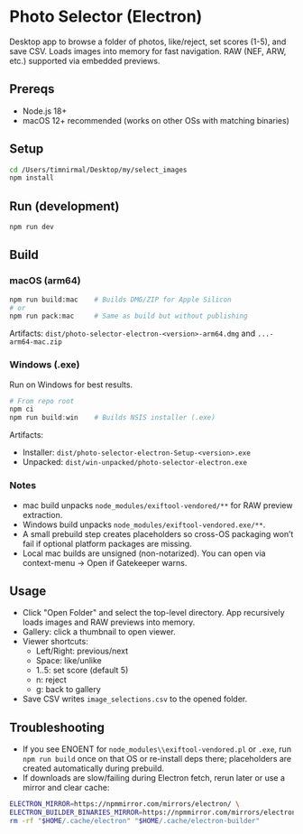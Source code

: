 # Photo Selector (Electron)

Desktop app to browse a folder of photos, like/reject, set scores (1-5), and save CSV. Loads images into memory for fast navigation. RAW (NEF, ARW, etc.) supported via embedded previews.

## Prereqs
- Node.js 18+
- macOS 12+ recommended (works on other OSs with matching binaries)

## Setup
```bash
cd /Users/timnirmal/Desktop/my/select_images
npm install
```

## Run (development)
```bash
npm run dev
```

## Build

### macOS (arm64)
```bash
npm run build:mac    # Builds DMG/ZIP for Apple Silicon
# or
npm run pack:mac     # Same as build but without publishing
```
Artifacts: `dist/photo-selector-electron-<version>-arm64.dmg` and `...-arm64-mac.zip`

### Windows (.exe)
Run on Windows for best results.
```powershell
# From repo root
npm ci
npm run build:win    # Builds NSIS installer (.exe)
```
Artifacts:
- Installer: `dist/photo-selector-electron-Setup-<version>.exe`
- Unpacked: `dist/win-unpacked/photo-selector-electron.exe`

### Notes
- mac build unpacks `node_modules/exiftool-vendored/**` for RAW preview extraction.
- Windows build unpacks `node_modules/exiftool-vendored.exe/**`.
- A small prebuild step creates placeholders so cross-OS packaging won’t fail if optional platform packages are missing.
- Local mac builds are unsigned (non-notarized). You can open via context-menu → Open if Gatekeeper warns.

## Usage
- Click "Open Folder" and select the top-level directory. App recursively loads images and RAW previews into memory.
- Gallery: click a thumbnail to open viewer.
- Viewer shortcuts:
  - Left/Right: previous/next
  - Space: like/unlike
  - 1..5: set score (default 5)
  - n: reject
  - g: back to gallery
- Save CSV writes `image_selections.csv` to the opened folder.

## Troubleshooting
- If you see ENOENT for `node_modules\\exiftool-vendored.pl` or `.exe`, run `npm run build` once on that OS or re-install deps there; placeholders are created automatically during prebuild.
- If downloads are slow/failing during Electron fetch, rerun later or use a mirror and clear cache:
```bash
ELECTRON_MIRROR=https://npmmirror.com/mirrors/electron/ \
ELECTRON_BUILDER_BINARIES_MIRROR=https://npmmirror.com/mirrors/electron-builder-binaries/ \
rm -rf "$HOME/.cache/electron" "$HOME/.cache/electron-builder"
```
